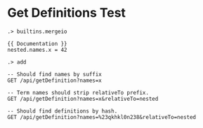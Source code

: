 # Get Definitions Test

```ucm:hide
.> builtins.mergeio
```

```unison
{{ Documentation }}
nested.names.x = 42
```

```ucm
.> add
```

```api
-- Should find names by suffix
GET /api/getDefinition?names=x

-- Term names should strip relativeTo prefix.
GET /api/getDefinition?names=x&relativeTo=nested

-- Should find definitions by hash.
GET /api/getDefinition?names=%23qkhkl0n238&relativeTo=nested
```
